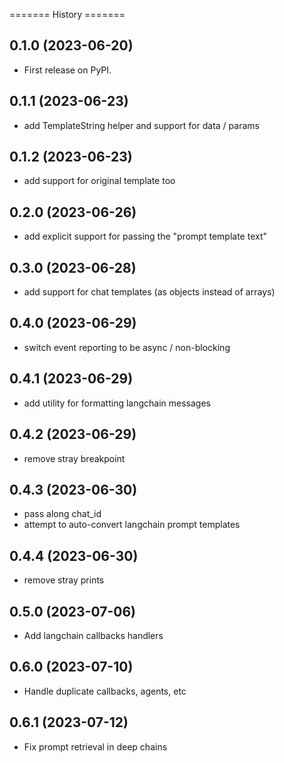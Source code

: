 ======= History =======

## 0.1.0 (2023-06-20)

-   First release on PyPI.

## 0.1.1 (2023-06-23)

-   add TemplateString helper and support for data / params

## 0.1.2 (2023-06-23)

-   add support for original template too

## 0.2.0 (2023-06-26)

- add explicit support for passing the "prompt template text"

## 0.3.0 (2023-06-28)

- add support for chat templates (as objects instead of arrays)

## 0.4.0 (2023-06-29)

- switch event reporting to be async / non-blocking

## 0.4.1 (2023-06-29)

- add utility for formatting langchain messages

## 0.4.2 (2023-06-29)

- remove stray breakpoint

## 0.4.3 (2023-06-30)

- pass along chat_id
- attempt to auto-convert langchain prompt templates

## 0.4.4 (2023-06-30)

- remove stray prints

## 0.5.0 (2023-07-06)

- Add langchain callbacks handlers

## 0.6.0 (2023-07-10)

- Handle duplicate callbacks, agents, etc

## 0.6.1 (2023-07-12)

- Fix prompt retrieval in deep chains


